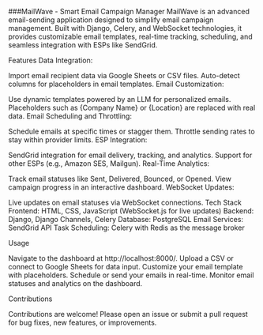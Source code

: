 ###MailWave - Smart Email Campaign Manager
MailWave is an advanced email-sending application designed to simplify email campaign management. Built with Django, Celery, and WebSocket technologies, it provides customizable email templates, real-time tracking, scheduling, and seamless integration with ESPs like SendGrid.

Features
Data Integration:

Import email recipient data via Google Sheets or CSV files.
Auto-detect columns for placeholders in email templates.
Email Customization:

Use dynamic templates powered by an LLM for personalized emails.
Placeholders such as {Company Name} or {Location} are replaced with real data.
Email Scheduling and Throttling:

Schedule emails at specific times or stagger them.
Throttle sending rates to stay within provider limits.
ESP Integration:

SendGrid integration for email delivery, tracking, and analytics.
Support for other ESPs (e.g., Amazon SES, Mailgun).
Real-Time Analytics:

Track email statuses like Sent, Delivered, Bounced, or Opened.
View campaign progress in an interactive dashboard.
WebSocket Updates:

Live updates on email statuses via WebSocket connections.
Tech Stack
Frontend: HTML, CSS, JavaScript (WebSocket.js for live updates)
Backend: Django, Django Channels, Celery
Database: PostgreSQL
Email Services: SendGrid API
Task Scheduling: Celery with Redis as the message broker

Usage

Navigate to the dashboard at http://localhost:8000/.
Upload a CSV or connect to Google Sheets for data input.
Customize your email template with placeholders.
Schedule or send your emails in real-time.
Monitor email statuses and analytics on the dashboard.

Contributions

Contributions are welcome! Please open an issue or submit a pull request for bug fixes, new features, or improvements.
